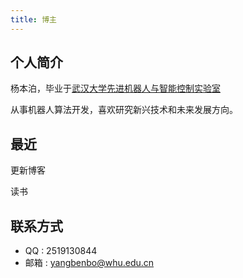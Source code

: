 ```yaml
---
title: 博主
---
```



个人简介
---
杨本泊，毕业于[武汉大学先进机器人与智能控制实验室](http://aric.whu.edu.cn/)

从事机器人算法开发，喜欢研究新兴技术和未来发展方向。

最近
---
更新博客

读书

联系方式
---

- QQ : 2519130844
- 邮箱 : yangbenbo@whu.edu.cn